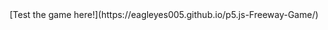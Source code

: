 <div align="center">
[Test the game here!](https://eagleyes005.github.io/p5.js-Freeway-Game/)
<div/>

